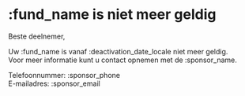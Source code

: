 # :fund_name is niet meer geldig

Beste deelnemer,
&nbsp;  

Uw :fund_name is vanaf :deactivation_date_locale niet meer geldig.  
Voor meer informatie kunt u contact opnemen met de :sponsor_name.
&nbsp;  

Telefoonnummer: :sponsor_phone  
E-mailadres: :sponsor_email
